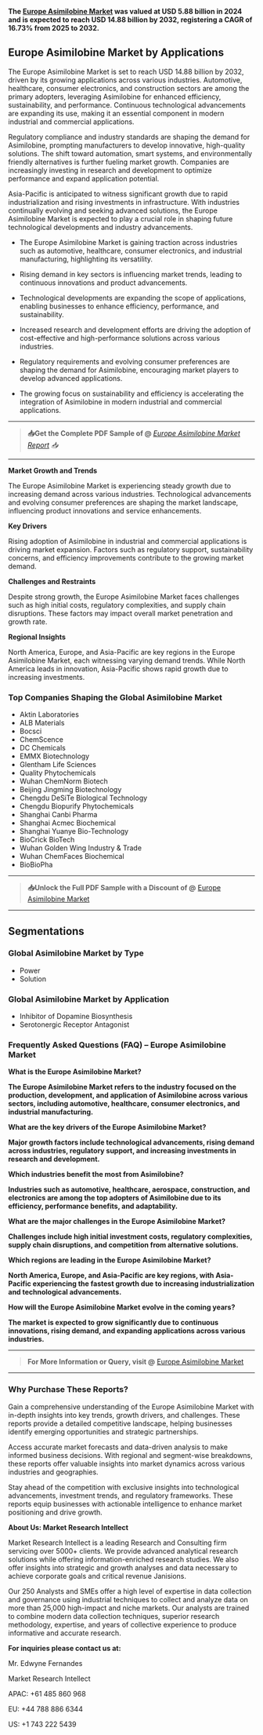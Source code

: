 <p><strong>The <a href="https://www.marketresearchintellect.com/download-sample/?rid=950163&amp;utm_source=Pulse-April-Europe&amp;utm_medium=852">Europe Asimilobine Market</a> was valued at USD 5.88 billion in 2024 and is expected to reach USD 14.88 billion by 2032, registering a CAGR of 16.73% from 2025 to 2032.</strong></p><h2>Europe Asimilobine Market by Applications&nbsp;</h2><p><p>The Europe Asimilobine Market is set to reach USD 14.88 billion by 2032, driven by its growing applications across various industries. Automotive, healthcare, consumer electronics, and construction sectors are among the primary adopters, leveraging Asimilobine for enhanced efficiency, sustainability, and performance. Continuous technological advancements are expanding its use, making it an essential component in modern industrial and commercial applications.</p><p>Regulatory compliance and industry standards are shaping the demand for Asimilobine, prompting manufacturers to develop innovative, high-quality solutions. The shift toward automation, smart systems, and environmentally friendly alternatives is further fueling market growth. Companies are increasingly investing in research and development to optimize performance and expand application potential.</p><p>Asia-Pacific is anticipated to witness significant growth due to rapid industrialization and rising investments in infrastructure. With industries continually evolving and seeking advanced solutions, the Europe Asimilobine Market is expected to play a crucial role in shaping future technological developments and industry advancements.</p></p><ul><li><p>The Europe Asimilobine Market is gaining traction across industries such as automotive, healthcare, consumer electronics, and industrial manufacturing, highlighting its versatility.</p></li><li><p>Rising demand in key sectors is influencing market trends, leading to continuous innovations and product advancements.</p></li><li><p>Technological developments are expanding the scope of applications, enabling businesses to enhance efficiency, performance, and sustainability.</p></li><li><p>Increased research and development efforts are driving the adoption of cost-effective and high-performance solutions across various industries.</p></li><li><p>Regulatory requirements and evolving consumer preferences are shaping the demand for Asimilobine, encouraging market players to develop advanced applications.</p></li><li><p>The growing focus on sustainability and efficiency is accelerating the integration of Asimilobine in modern industrial and commercial applications.</p></li></ul><hr /><blockquote><p><strong><span class="font-[700]">📥Get the Complete PDF Sample of @ </span></strong><em><span class="font-[700]"><a href="https://www.marketresearchintellect.com/download-sample/?rid=950163&amp;utm_source=Pulse-April-Europe&amp;utm_medium=852" target="_blank" data-tracking-control-name="article-ssr-frontend-pulse_little-text-block" data-tracking-will-navigate="" data-test-link="">Europe Asimilobine Market Report</a>&nbsp;📥</span></em></p></blockquote><hr /><p class="" data-start="77" data-end="360"><strong data-start="77" data-end="105">Market Growth and Trends</strong></p><p class="" data-start="77" data-end="360">The Europe Asimilobine Market is experiencing steady growth due to increasing demand across various industries. Technological advancements and evolving consumer preferences are shaping the market landscape, influencing product innovations and service enhancements.</p><p class="" data-start="362" data-end="606"><strong data-start="362" data-end="377">Key Drivers</strong></p><p class="" data-start="362" data-end="606">Rising adoption of Asimilobine in industrial and commercial applications is driving market expansion. Factors such as regulatory support, sustainability concerns, and efficiency improvements contribute to the growing market demand.</p><p class="" data-start="608" data-end="849"><strong data-start="608" data-end="637">Challenges and Restraints</strong></p><p class="" data-start="608" data-end="849">Despite strong growth, the Europe Asimilobine Market faces challenges such as high initial costs, regulatory complexities, and supply chain disruptions. These factors may impact overall market penetration and growth rate.</p><p class="" data-start="851" data-end="1095"><strong data-start="851" data-end="872">Regional Insights</strong></p><p class="" data-start="851" data-end="1095">North America, Europe, and Asia-Pacific are key regions in the Europe Asimilobine Market, each witnessing varying demand trends. While North America leads in innovation, Asia-Pacific shows rapid growth due to increasing investments.</p><p><h3>Top Companies Shaping the Global Asimilobine Market </h3><ul><li>Aktin Laboratories</li><li>ALB Materials</li><li>Bocsci</li><li>ChemScence</li><li>DC Chemicals</li><li>EMMX Biotechnology</li><li>Glentham Life Sciences</li><li>Quality Phytochemicals</li><li>Wuhan ChemNorm Biotech</li><li>Beijing Jingming Biotechnology</li><li>Chengdu DeSiTe Biological Technology</li><li>Chengdu Biopurify Phytochemicals</li><li>Shanghai Canbi Pharma</li><li>Shanghai Acmec Biochemical</li><li>Shanghai Yuanye Bio-Technology</li><li>BioCrick BioTech</li><li>Wuhan Golden Wing Industry & Trade</li><li>Wuhan ChemFaces Biochemical</li><li>BioBioPha</li></ul></p><hr /><blockquote><p><strong>📥Unlock the Full PDF Sample with a Discount of @</strong> <a href="https://www.marketresearchintellect.com/ask-for-discount/?rid=950163&amp;utm_source=Pulse-April-Europe&amp;utm_medium=852">Europe Asimilobine Market</a></p></blockquote><hr /><p><h2>Segmentations</h2><h3>Global Asimilobine Market by Type</h3><ul><li>Power</li><li>Solution</li></ul><h3>Global Asimilobine Market by Application</h3><ul><li>Inhibitor of Dopamine Biosynthesis</li><li>Serotonergic Receptor Antagonist</li></ul></p><h3><strong>Frequently Asked Questions (FAQ) &ndash; Europe Asimilobine Market</strong></h3><p><strong>What is the Europe Asimilobine Market?</strong></p><p><strong>The Europe Asimilobine Market refers to the industry focused on the production, development, and application of Asimilobine across various sectors, including automotive, healthcare, consumer electronics, and industrial manufacturing.</strong></p><p><strong>What are the key drivers of the Europe Asimilobine Market?</strong></p><p><strong>Major growth factors include technological advancements, rising demand across industries, regulatory support, and increasing investments in research and development.</strong></p><p><strong>Which industries benefit the most from Asimilobine?</strong></p><p><strong>Industries such as automotive, healthcare, aerospace, construction, and electronics are among the top adopters of Asimilobine due to its efficiency, performance benefits, and adaptability.</strong></p><p><strong>What are the major challenges in the Europe Asimilobine Market?</strong></p><p><strong>Challenges include high initial investment costs, regulatory complexities, supply chain disruptions, and competition from alternative solutions.</strong></p><p><strong>Which regions are leading in the Europe Asimilobine Market?</strong></p><p><strong>North America, Europe, and Asia-Pacific are key regions, with Asia-Pacific experiencing the fastest growth due to increasing industrialization and technological advancements.</strong></p><p><strong>How will the Europe Asimilobine Market evolve in the coming years?</strong></p><p><strong>The market is expected to grow significantly due to continuous innovations, rising demand, and expanding applications across various industries.</strong></p><hr /><blockquote><p><span class="font-[700]"><strong>For More Information or Query, visit&nbsp;@</strong>&nbsp;</span><span class="font-[700]"><a href="https://www.marketresearchintellect.com/product/global-asimilobine-market/?utm_source=Linkedin&utm_medium=852" target="_blank" data-tracking-control-name="article-ssr-frontend-pulse_little-text-block" data-tracking-will-navigate="" data-test-link="">Europe Asimilobine Market</a></span></p></blockquote><hr /><h3><strong data-start="0" data-end="31">Why Purchase These Reports?</strong></h3><p class="" data-start="35" data-end="297">Gain a comprehensive understanding of the Europe Asimilobine Market with in-depth insights into key trends, growth drivers, and challenges. These reports provide a detailed competitive landscape, helping businesses identify emerging opportunities and strategic partnerships.</p><p class="" data-start="299" data-end="540">Access accurate market forecasts and data-driven analysis to make informed business decisions. With regional and segment-wise breakdowns, these reports offer valuable insights into market dynamics across various industries and geographies.</p><p class="" data-start="542" data-end="784">Stay ahead of the competition with exclusive insights into technological advancements, investment trends, and regulatory frameworks. These reports equip businesses with actionable intelligence to enhance market positioning and drive growth.</p><p><strong><span class="font-[700]">About Us: Market Research Intellect</span></strong></p><p><span class="">Market Research Intellect is a leading Research and Consulting firm servicing over 5000+ clients. We provide advanced analytical research solutions while offering information-enriched research studies.&nbsp;</span>We also offer insights into strategic and growth analyses and data necessary to achieve corporate goals and critical revenue Janisions.</p><p><span class="">Our 250 Analysts and SMEs offer a high level of expertise in data collection and governance using industrial techniques to collect and analyze data on more than 25,000 high-impact and niche markets. Our analysts are trained to combine modern data collection techniques, superior research methodology, expertise, and years of collective experience to produce informative and accurate research.</span></p><p><strong>For inquiries please contact us at:</strong></p><p>Mr. Edwyne Fernandes</p><p>Market Research Intellect</p><p>APAC: +61 485 860 968</p><p>EU: +44 788 886 6344</p><p>US: +1 743 222 5439</p>